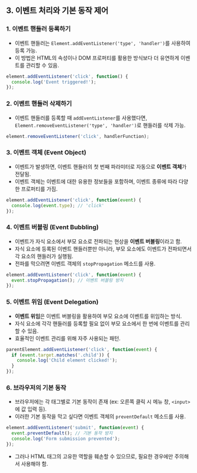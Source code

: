 ## 3. 이벤트 처리와 기본 동작 제어

### 1. 이벤트 핸들러 등록하기
- 이벤트 핸들러는 `Element.addEventListener('type', 'handler')`를 사용하여 등록 가능.
- 이 방법은 HTML의 속성이나 DOM 프로퍼티를 활용한 방식보다 더 유연하게 이벤트를 관리할 수 있음.

```javascript
element.addEventListener('click', function() {
  console.log('Event triggered!');
});
```

### 2. 이벤트 핸들러 삭제하기
- 이벤트 핸들러를 등록할 때 `addEventListener`를 사용했다면, `Element.removeEventListener('type', 'handler')`로 핸들러를 삭제 가능.

```javascript
element.removeEventListener('click', handlerFunction);
```

### 3. 이벤트 객체 (Event Object)
- 이벤트가 발생하면, 이벤트 핸들러의 첫 번째 파라미터로 자동으로 **이벤트 객체**가 전달됨.
- 이벤트 객체는 이벤트에 대한 유용한 정보들을 포함하며, 이벤트 종류에 따라 다양한 프로퍼티를 가짐.

```javascript
element.addEventListener('click', function(event) {
  console.log(event.type); // 'click'
});
```

### 4. 이벤트 버블링 (Event Bubbling)
- 이벤트가 자식 요소에서 부모 요소로 전파되는 현상을 **이벤트 버블링**이라고 함.
- 자식 요소에 등록된 이벤트 핸들러뿐만 아니라, 부모 요소에도 이벤트가 전파되면서 각 요소의 핸들러가 실행됨.
- 전파를 막으려면 이벤트 객체의 `stopPropagation` 메소드를 사용.

```javascript
element.addEventListener('click', function(event) {
  event.stopPropagation(); // 이벤트 버블링 방지
});
```

### 5. 이벤트 위임 (Event Delegation)
- **이벤트 위임**은 이벤트 버블링을 활용하여 부모 요소에 이벤트를 위임하는 방식.
- 자식 요소에 각각 핸들러를 등록할 필요 없이 부모 요소에서 한 번에 이벤트를 관리할 수 있음.
- 효율적인 이벤트 관리를 위해 자주 사용되는 패턴.

```javascript
parentElement.addEventListener('click', function(event) {
  if (event.target.matches('.child')) {
    console.log('Child element clicked!');
  }
});
```

### 6. 브라우저의 기본 동작
- 브라우저에는 각 태그별로 기본 동작이 존재 (ex: 오른쪽 클릭 시 메뉴 창, `<input>`에 값 입력 등).
- 이러한 기본 동작을 막고 싶다면 이벤트 객체의 `preventDefault` 메소드를 사용.

```javascript
element.addEventListener('submit', function(event) {
  event.preventDefault(); // 기본 동작 방지
  console.log('Form submission prevented');
});
```

- 그러나 HTML 태그의 고유한 역할을 훼손할 수 있으므로, 필요한 경우에만 주의해서 사용해야 함.
